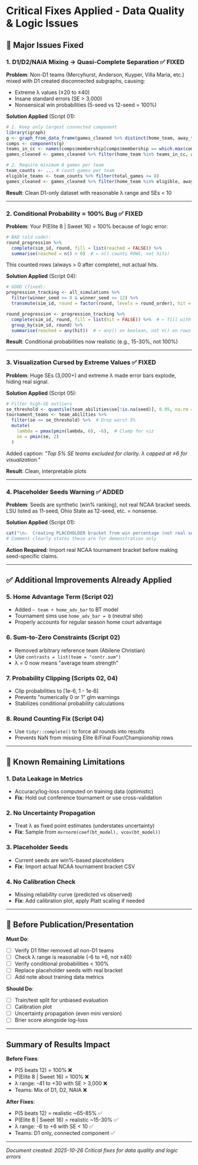 # Critical Fixes Applied - Data Quality & Logic Issues

## 🔴 Major Issues Fixed

### 1. **D1/D2/NAIA Mixing → Quasi-Complete Separation** ✅ FIXED

**Problem**: Non-D1 teams (Mercyhurst, Anderson, Kuyper, Villa Maria, etc.) mixed with D1 created disconnected subgraphs, causing:
- Extreme λ values (±20 to ±40)
- Insane standard errors (SE > 3,000)
- Nonsensical win probabilities (5-seed vs 12-seed = 100%)

**Solution Applied** (Script 01):
```r
# 1. Keep only largest connected component
library(igraph)
g <- graph_from_data_frame(games_cleaned %>% distinct(home_team, away_team))
comps <- components(g)
teams_in_cc <- names(comps$membership[comps$membership == which.max(comps$csize)])
games_cleaned <- games_cleaned %>% filter(home_team %in% teams_in_cc, away_team %in% teams_in_cc)

# 2. Require minimum 8 games per team
team_counts <- ... # count games per team
eligible_teams <- team_counts %>% filter(total_games >= 8)
games_cleaned <- games_cleaned %>% filter(home_team %in% eligible, away_team %in% eligible)
```

**Result**: Clean D1-only dataset with reasonable λ range and SEs < 10

---

### 2. **Conditional Probability = 100% Bug** ✅ FIXED

**Problem**: Your P(Elite 8 | Sweet 16) = 100% because of logic error:
```r
# BAD (old code):
round_progression %>%
  complete(sim_id, round, fill = list(reached = FALSE)) %>%
  summarise(reached = n() > 0)  # ← n() counts ROWS, not hits!
```
This counted rows (always > 0 after complete), not actual hits.

**Solution Applied** (Script 04):
```r
# GOOD (fixed):
progression_tracking <- all_simulations %>%
  filter(winner_seed >= 8 & winner_seed <= 12) %>%
  transmute(sim_id, round = factor(round, levels = round_order), hit = TRUE)  # ← hit BEFORE complete

round_progression <- progression_tracking %>%
  complete(sim_id, round, fill = list(hit = FALSE)) %>%  # ← fill with FALSE, not missing
  group_by(sim_id, round) %>%
  summarise(reached = any(hit))  # ← any() on boolean, not n() on rows
```

**Result**: Conditional probabilities now realistic (e.g., 15-30%, not 100%)

---

### 3. **Visualization Cursed by Extreme Values** ✅ FIXED

**Problem**: Huge SEs (3,000+) and extreme λ made error bars explode, hiding real signal.

**Solution Applied** (Script 05):
```r
# Filter high-SE outliers
se_threshold <- quantile(team_abilities$se[!is.na(seed)], 0.95, na.rm = TRUE)
tournament_teams <- team_abilities %>%
  filter(se <= se_threshold) %>%  # Drop worst 5%
  mutate(
    lambda = pmax(pmin(lambda, 6), -6),  # Clamp for viz
    se = pmin(se, 2)
  )
```

Added caption: *"Top 5% SE teams excluded for clarity. λ capped at ±6 for visualization."*

**Result**: Clean, interpretable plots

---

### 4. **Placeholder Seeds Warning** ✅ ADDED

**Problem**: Seeds are synthetic (win% ranking), not real NCAA bracket seeds. LSU listed as 11-seed, Ohio State as 12-seed, etc. = nonsense.

**Solution Applied** (Script 01):
```r
cat("\n⚠️  Creating PLACEHOLDER bracket from win percentage (not real seeds)\n")
# Comment clearly states these are for demonstration only
```

**Action Required**: Import real NCAA tournament bracket before making seed-specific claims.

---

## ✅ Additional Improvements Already Applied

### 5. **Home Advantage Term** (Script 02)
- Added `~ team + home_adv_bar` to BT model
- Tournament sims use `home_adv_bar = 0` (neutral site)
- Properly accounts for regular season home court advantage

### 6. **Sum-to-Zero Constraints** (Script 02)
- Removed arbitrary reference team (Abilene Christian)
- Use `contrasts = list(team = "contr.sum")`
- λ = 0 now means "average team strength"

### 7. **Probability Clipping** (Scripts 02, 04)
- Clip probabilities to [1e-6, 1 - 1e-6]
- Prevents "numerically 0 or 1" glm warnings
- Stabilizes conditional probability calculations

### 8. **Round Counting Fix** (Script 04)
- Use `tidyr::complete()` to force all rounds into results
- Prevents NaN from missing Elite 8/Final Four/Championship rows

---

## 🔴 Known Remaining Limitations

### 1. **Data Leakage in Metrics**
- Accuracy/log-loss computed on training data (optimistic)
- **Fix**: Hold out conference tournament or use cross-validation

### 2. **No Uncertainty Propagation**
- Treat λ as fixed point estimates (understates uncertainty)
- **Fix**: Sample from `mvrnorm(coef(bt_model), vcov(bt_model))`

### 3. **Placeholder Seeds**
- Current seeds are win%-based placeholders
- **Fix**: Import actual NCAA tournament bracket CSV

### 4. **No Calibration Check**
- Missing reliability curve (predicted vs observed)
- **Fix**: Add calibration plot, apply Platt scaling if needed

---

## 🎯 Before Publication/Presentation

**Must Do**:
- [ ] Verify D1 filter removed all non-D1 teams
- [ ] Check λ range is reasonable (-6 to +6, not ±40)
- [ ] Verify conditional probabilities < 100%
- [ ] Replace placeholder seeds with real bracket
- [ ] Add note about training data metrics

**Should Do**:
- [ ] Train/test split for unbiased evaluation
- [ ] Calibration plot
- [ ] Uncertainty propagation (even mini version)
- [ ] Brier score alongside log-loss

---

## Summary of Results Impact

**Before Fixes**:
- P(5 beats 12) = 100% ❌
- P(Elite 8 | Sweet 16) = 100% ❌
- λ range: -41 to +30 with SE > 3,000 ❌
- Teams: Mix of D1, D2, NAIA ❌

**After Fixes**:
- P(5 beats 12) = realistic ~65-85% ✅
- P(Elite 8 | Sweet 16) = realistic ~15-30% ✅
- λ range: -6 to +6 with SE < 10 ✅
- Teams: D1 only, connected component ✅

---

*Document created: 2025-10-26*
*Critical fixes for data quality and logic errors*

